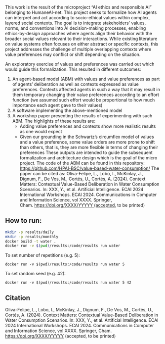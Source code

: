 This work is the result of the microproject “AI ethics and responsible AI” belonging to HumaneAI-net. This project seeks to formalize how AI agents can interpret and act according to socio-ethical values within complex, layered social contexts. The goal is to integrate stakeholders' values, norms, and conventions into AI decision-making processes, enabling ethics-by-design approaches where agents align their behavior with the broader social values relevant to their interactions. While existing literature on value systems often focuses on either abstract or specific contexts, this project addresses the challenge of multiple overlapping contexts where value preferences may conflict or shift depending on the situation.

An exploratory exercise of values and preferences was carried out which would guide this formalization. This resulted in different outcomes: 

1. An agent-based model (ABM) with values and value preferences as part of agents’ deliberation as well as contexts expressed as value preferences. Contexts affected agents in such a way that it may result in them temporary changing their value preferences according to an effort function (we assumed such effort would be proportional to how much importance each agent gave to their values)
2. A software implementing the above-mentioned model
3. A workshop paper presenting the results of experimenting with such ABM. The highlights of these results are:
	- Adding value preferences and contexts show more realistic results as one would expect
	- Given our grounding in the Schwartz’s circumflex model of values and a value preference, some value orders are more prone to shift than others, that is, they are more flexible in terms of changing their preferences
These outputs are intended to guide the subsequent formalization and architecture design which is the goal of the micro project.
The code of the ABM can be found in this repository: https://github.com/HPAI-BSC/value-based-water-consumption/
The paper can be cited as: Oliva-Felipe, L., Lobo, I., McKinlay, J., Dignum, F., De Vos, M., Cortés, U., Cortés, A. (2024). Context Matters: Contextual Value-Based Deliberation in Water Consumption Scenarios. In: XXX, Y., et al. Artificial Intelligence. ECAI 2024 International Workshops. ECAI 2024. Communications in Computer and Information Science, vol XXXX. Springer, Cham. https://doi.org/XXXX/YYYYY (accepted, to be printed)

## How to run:
 
```bash
mkdir -p results/daily
mkdir -p results/monthly
docker build -t water .
docker run -v $(pwd)/results:/code/results run water
```

To set number of repetitions (e.g. 5):

```
docker run -v $(pwd)/results:/code/results run water 5
```

To set random seed (e.g. 42):

```
docker run -v $(pwd)/results:/code/results run water 5 42
```
## Citation
Oliva-Felipe, L., Lobo, I., McKinlay, J., Dignum, F., De Vos, M., Cortés, U., Cortés, A. (2024). Context Matters: Contextual Value-Based Deliberation in Water Consumption Scenarios. In: XXX, Y., et al. Artificial Intelligence. ECAI 2024 International Workshops. ECAI 2024. Communications in Computer and Information Science, vol XXXX. Springer, Cham. https://doi.org/XXXX/YYYYY (accepted, to be printed) 
